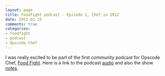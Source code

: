 ```yaml
---
layout: page
title: Foodfight podcast - Episode 1, Chef in 2012 
date: 2012-01-15
comments: true
categories:
- foodfight
- podcast 
- Opscode Chef 
---
```


I was really excited to be part of the first community podcast for Opscode Chef, [Food Fight](http://foodfightshow.org).  Here is a link to the podcast [audio](http://traffic.libsyn.com/foodfight/ff_ep01_2.mp3) and also the show [notes](http://foodfightshow.org/2012/01/episode-1-chef-in-2012.html).
